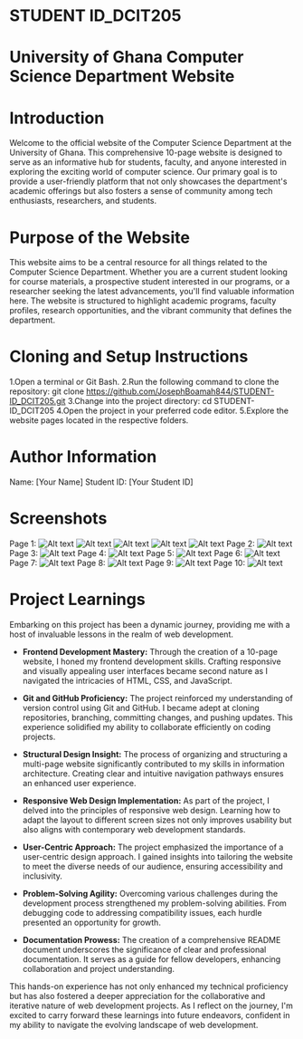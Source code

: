 # STUDENT ID_DCIT205

# University of Ghana Computer Science Department Website

# Introduction
Welcome to the official website of the Computer Science Department at the University of Ghana. This comprehensive 10-page website is designed to serve as an informative hub for students, faculty, and anyone interested in exploring the exciting world of computer science. Our primary goal is to provide a user-friendly platform that not only showcases the department's academic offerings but also fosters a sense of community among tech enthusiasts, researchers, and students.

# Purpose of the Website
This website aims to be a central resource for all things related to the Computer Science Department. Whether you are a current student looking for course materials, a prospective student interested in our programs, or a researcher seeking the latest advancements, you'll find valuable information here. The website is structured to highlight academic programs, faculty profiles, research opportunities, and the vibrant community that defines the department.

# Cloning and Setup Instructions
1.Open a terminal or Git Bash.
2.Run the following command to clone the repository: git clone https://github.com/JosephBoamah844/STUDENT-ID_DCIT205.git
3.Change into the project directory: cd STUDENT-ID_DCIT205
4.Open the project in your preferred code editor.
5.Explore the website pages located in the respective folders.

# Author Information
Name: [Your Name]
Student ID: [Your Student ID]

# Screenshots
Page 1: ![Alt text](image.png)  ![Alt text](image-1.png) ![Alt text](image-3.png) ![Alt text](image-2.png) ![Alt text](image-4.png)
Page 2: ![Alt text](image-5.png)
Page 3: ![Alt text](image-6.png)
Page 4: ![Alt text](image-7.png)
Page 5: ![Alt text](image-8.png)
Page 6: ![Alt text](image-9.png)
Page 7: ![Alt text](image-10.png)
Page 8: ![Alt text](image-12.png)
Page 9: ![Alt text](image-13.png)
Page 10: ![Alt text](image-14.png)

# Project Learnings

Embarking on this project has been a dynamic journey, providing me with a host of invaluable lessons in the realm of web development. 

- **Frontend Development Mastery:** Through the creation of a 10-page website, I honed my frontend development skills. Crafting responsive and visually appealing user interfaces became second nature as I navigated the intricacies of HTML, CSS, and JavaScript.

- **Git and GitHub Proficiency:** The project reinforced my understanding of version control using Git and GitHub. I became adept at cloning repositories, branching, committing changes, and pushing updates. This experience solidified my ability to collaborate efficiently on coding projects.

- **Structural Design Insight:** The process of organizing and structuring a multi-page website significantly contributed to my skills in information architecture. Creating clear and intuitive navigation pathways ensures an enhanced user experience.

- **Responsive Web Design Implementation:** As part of the project, I delved into the principles of responsive web design. Learning how to adapt the layout to different screen sizes not only improves usability but also aligns with contemporary web development standards.

- **User-Centric Approach:** The project emphasized the importance of a user-centric design approach. I gained insights into tailoring the website to meet the diverse needs of our audience, ensuring accessibility and inclusivity.

- **Problem-Solving Agility:** Overcoming various challenges during the development process strengthened my problem-solving abilities. From debugging code to addressing compatibility issues, each hurdle presented an opportunity for growth.

- **Documentation Prowess:** The creation of a comprehensive README document underscores the significance of clear and professional documentation. It serves as a guide for fellow developers, enhancing collaboration and project understanding.

This hands-on experience has not only enhanced my technical proficiency but has also fostered a deeper appreciation for the collaborative and iterative nature of web development projects. As I reflect on the journey, I'm excited to carry forward these learnings into future endeavors, confident in my ability to navigate the evolving landscape of web development.

